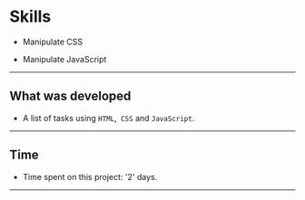 # Skills

- Manipulate CSS

- Manipulate JavaScript

---

## What was developed

- A list of tasks using `HTML`,` CSS` and `JavaScript`.

---

## Time

- Time spent on this project: '2' days.

---

